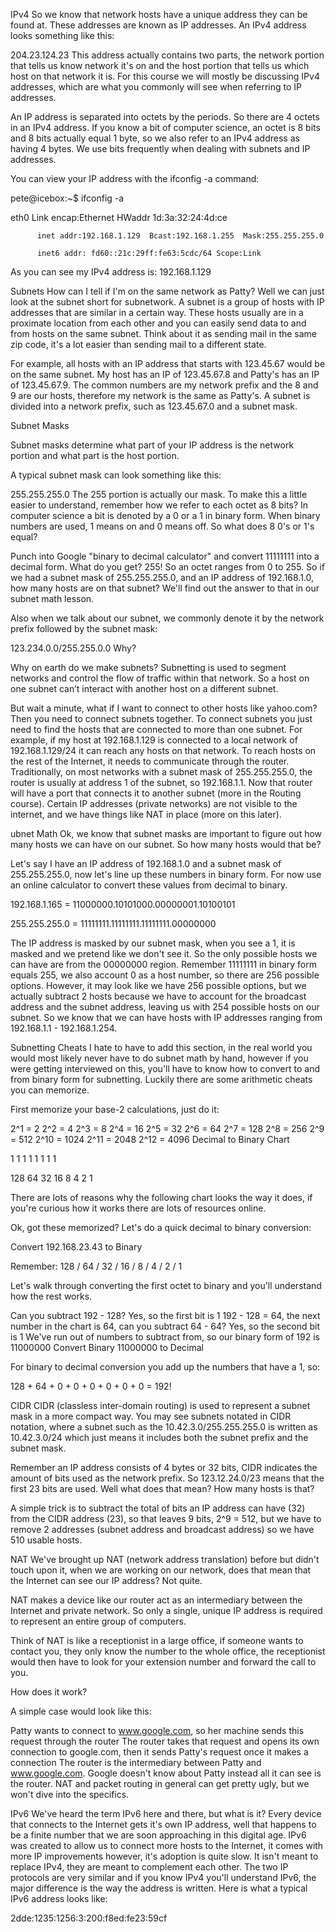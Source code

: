 IPv4
So we know that network hosts have a unique address they can be found at. These addresses are known as IP addresses. An IPv4 address looks something like this:

204.23.124.23
This address actually contains two parts, the network portion that tells us know network it's on and the host portion that tells us which host on that network it is. For this course we will mostly be discussing IPv4 addresses, which are what you commonly will see when referring to IP addresses.

An IP address is separated into octets by the periods. So there are 4 octets in an IPv4 address. If you know a bit of computer science, an octet is 8 bits and 8 bits actually equal 1 byte, so we also refer to an IPv4 address as having 4 bytes. We use bits frequently when dealing with subnets and IP addresses.

You can view your IP address with the ifconfig -a command:


pete@icebox:~$ ifconfig -a

eth0      Link encap:Ethernet  HWaddr 1d:3a:32:24:4d:ce  

          inet addr:192.168.1.129  Bcast:192.168.1.255  Mask:255.255.255.0

          inet6 addr: fd60::21c:29ff:fe63:5cdc/64 Scope:Link

As you can see my IPv4 address is: 192.168.1.129

Subnets
How can I tell if I'm on the same network as Patty? Well we can just look at the subnet short for subnetwork. A subnet is a group of hosts with IP addresses that are similar in a certain way. These hosts usually are in a proximate location from each other and you can easily send data to and from hosts on the same subnet. Think about it as sending mail in the same zip code, it's a lot easier than sending mail to a different state.

For example, all hosts with an IP address that starts with 123.45.67 would be on the same subnet. My host has an IP of 123.45.67.8 and Patty's has an IP of 123.45.67.9. The common numbers are my network prefix and the 8 and 9 are our hosts, therefore my network is the same as Patty's. A subnet is divided into a network prefix, such as 123.45.67.0 and a subnet mask.

Subnet Masks

Subnet masks determine what part of your IP address is the network portion and what part is the host portion.

A typical subnet mask can look something like this:

255.255.255.0
The 255 portion is actually our mask. To make this a little easier to understand, remember how we refer to each octet as 8 bits? In computer science a bit is denoted by a 0 or a 1 in binary form. When binary numbers are used, 1 means on and 0 means off. So what does 8 0's or 1's equal?

Punch into Google "binary to decimal calculator" and convert 11111111 into a decimal form. What do you get? 255! So an octet ranges from 0 to 255. So if we had a subnet mask of 255.255.255.0, and an IP address of 192.168.1.0, how many hosts are on that subnet? We'll find out the answer to that in our subnet math lesson.

Also when we talk about our subnet, we commonly denote it by the network prefix followed by the subnet mask:

123.234.0.0/255.255.0.0
Why?

Why on earth do we make subnets? Subnetting is used to segment networks and control the flow of traffic within that network. So a host on one subnet can’t interact with another host on a different subnet.

But wait a minute, what if I want to connect to other hosts like yahoo.com? Then you need to connect subnets together. To connect subnets you just need to find the hosts that are connected to more than one subnet. For example, if my host at 192.168.1.129 is connected to a local network of 192.168.1.129/24 it can reach any hosts on that network. To reach hosts on the rest of the Internet, it needs to communicate through the router. Traditionally, on most networks with a subnet mask of 255.255.255.0, the router is usually at address 1 of the subnet, so 192.168.1.1. Now that router will have a port that connects it to another subnet (more in the Routing course). Certain IP addresses (private networks) are not visible to the internet, and we have things like NAT in place (more on this later).

ubnet Math
Ok, we know that subnet masks are important to figure out how many hosts we can have on our subnet. So how many hosts would that be?

Let's say I have an IP address of 192.168.1.0 and a subnet mask of 255.255.255.0, now let's line up these numbers in binary form. For now use an online calculator to convert these values from decimal to binary.


192.168.1.165  = 11000000.10101000.00000001.10100101

255.255.255.0  = 11111111.11111111.11111111.00000000

The IP address is masked by our subnet mask, when you see a 1, it is masked and we pretend like we don't see it. So the only possible hosts we can have are from the 00000000 region. Remember 11111111 in binary form equals 255, we also account 0 as a host number, so there are 256 possible options. However, it may look like we have 256 possible options, but we actually subtract 2 hosts because we have to account for the broadcast address and the subnet address, leaving us with 254 possible hosts on our subnet. So we know that we can have hosts with IP addresses ranging from 192.168.1.1 - 192.168.1.254.

Subnetting Cheats
I hate to have to add this section, in the real world you would most likely never have to do subnet math by hand, however if you were getting interviewed on this, you'll have to know how to convert to and from binary form for subnetting. Luckily there are some arithmetic cheats you can memorize.

First memorize your base-2 calculations, just do it:

2^1 = 2
2^2 = 4
2^3 = 8
2^4 = 16
2^5 = 32
2^6 = 64
2^7 = 128
2^8 = 256
2^9 = 512
2^10 = 1024
2^11 = 2048
2^12 = 4096
Decimal to Binary Chart


1   1  1  1  1 1 1 1

128 64 32 16 8 4 2 1

There are lots of reasons why the following chart looks the way it does, if you're curious how it works there are lots of resources online.

Ok, got these memorized? Let's do a quick decimal to binary conversion:

Convert 192.168.23.43 to Binary

Remember: 128 / 64 / 32 / 16 / 8 / 4 / 2 / 1

Let's walk through converting the first octet to binary and you'll understand how the rest works.

Can you subtract 192 - 128? Yes, so the first bit is 1
192 - 128 = 64, the next number in the chart is 64, can you subtract 64 - 64? Yes, so the second bit is 1
We've run out of numbers to subtract from, so our binary form of 192 is 11000000
Convert Binary 11000000 to Decimal

For binary to decimal conversion you add up the numbers that have a 1, so:

128 + 64 + 0 + 0 + 0 + 0 + 0 + 0 = 192!

CIDR
CIDR (classless inter-domain routing) is used to represent a subnet mask in a more compact way. You may see subnets notated in CIDR notation, where a subnet such as the 10.42.3.0/255.255.255.0 is written as 10.42.3.0/24 which just means it includes both the subnet prefix and the subnet mask.

Remember an IP address consists of 4 bytes or 32 bits, CIDR indicates the amount of bits used as the network prefix. So 123.12.24.0/23 means that the first 23 bits are used. Well what does that mean? How many hosts is that?

A simple trick is to subtract the total of bits an IP address can have (32) from the CIDR address (23), so that leaves 9 bits, 2^9 = 512, but we have to remove 2 addresses (subnet address and broadcast address) so we have 510 usable hosts.

NAT
We've brought up NAT (network address translation) before but didn't touch upon it, when we are working on our network, does that mean that the Internet can see our IP address? Not quite.

NAT makes a device like our router act as an intermediary between the Internet and private network. So only a single, unique IP address is required to represent an entire group of computers.

Think of NAT is like a receptionist in a large office, if someone wants to contact you, they only know the number to the whole office, the receptionist would then have to look for your extension number and forward the call to you.

How does it work?

A simple case would look like this:

Patty wants to connect to www.google.com, so her machine sends this request through the router
The router takes that request and opens its own connection to google.com, then it sends Patty's request once it makes a connection
The router is the intermediary between Patty and www.google.com. Google doesn't know about Patty instead all it can see is the router.
NAT and packet routing in general can get pretty ugly, but we won't dive into the specifics.

IPv6
We've heard the term IPv6 here and there, but what is it? Every device that connects to the Internet gets it's own IP address, well that happens to be a finite number that we are soon approaching in this digital age. IPv6 was created to allow us to connect more hosts to the Internet, it comes with more IP improvements however, it's adoption is quite slow. It isn't meant to replace IPv4, they are meant to complement each other. The two IP protocols are very similar and if you know IPv4 you'll understand IPv6, the major difference is the way the address is written. Here is what a typical IPv6 address looks like:


2dde:1235:1256:3:200:f8ed:fe23:59cf